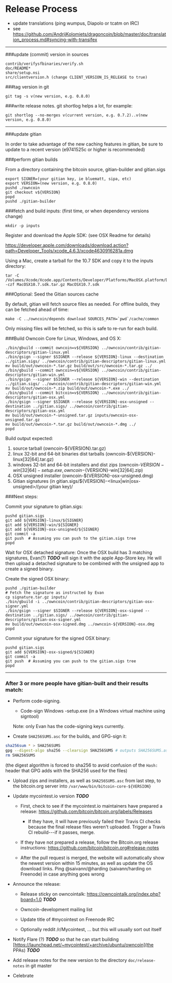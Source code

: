 Release Process
====================

* update translations (ping wumpus, Diapolo or tcatm on IRC)
* see https://github.com/AndrijKolomiets/dragoncoin/blob/master/doc/translation_process.md#syncing-with-transifex

* * *

###update (commit) version in sources

	contrib/verifysfbinaries/verify.sh
	doc/README*
	share/setup.nsi
	src/clientversion.h (change CLIENT_VERSION_IS_RELEASE to true)

###tag version in git

	git tag -s v(new version, e.g. 0.8.0)

###write release notes. git shortlog helps a lot, for example:

	git shortlog --no-merges v(current version, e.g. 0.7.2)..v(new version, e.g. 0.8.0)

* * *

###update gitian

 In order to take advantage of the new caching features in gitian, be sure to update to a recent version (e9741525c or higher is recommended)

###perform gitian builds

 From a directory containing the bitcoin source, gitian-builder and gitian.sigs

	export SIGNER=(your gitian key, ie bluematt, sipa, etc)
	export VERSION=(new version, e.g. 0.8.0)
	pushd ./owncoin
	git checkout v${VERSION}
	popd
	pushd ./gitian-builder

###fetch and build inputs: (first time, or when dependency versions change)
 
	mkdir -p inputs

 Register and download the Apple SDK: (see OSX Readme for details)
 
 https://developer.apple.com/downloads/download.action?path=Developer_Tools/xcode_4.6.3/xcode4630916281a.dmg
 
 Using a Mac, create a tarball for the 10.7 SDK and copy it to the inputs directory:
 
	tar -C /Volumes/Xcode/Xcode.app/Contents/Developer/Platforms/MacOSX.platform/Developer/SDKs/ -czf MacOSX10.7.sdk.tar.gz MacOSX10.7.sdk

###Optional: Seed the Gitian sources cache

  By default, gitian will fetch source files as needed. For offline builds, they can be fetched ahead of time:

	make -C ../owncoin/depends download SOURCES_PATH=`pwd`/cache/common

  Only missing files will be fetched, so this is safe to re-run for each build.

###Build Owncoin Core for Linux, Windows, and OS X:

	./bin/gbuild --commit owncoin=v${VERSION} ../owncoin/contrib/gitian-descriptors/gitian-linux.yml
	./bin/gsign --signer $SIGNER --release ${VERSION}-linux --destination ../gitian.sigs/ ../owncoin/contrib/gitian-descriptors/gitian-linux.yml
	mv build/out/owncoin-*.tar.gz build/out/src/owncoin-*.tar.gz ../
	./bin/gbuild --commit owncoin=v${VERSION} ../owncoin/contrib/gitian-descriptors/gitian-win.yml
	./bin/gsign --signer $SIGNER --release ${VERSION}-win --destination ../gitian.sigs/ ../owncoin/contrib/gitian-descriptors/gitian-win.yml
	mv build/out/owncoin-*.zip build/out/owncoin-*.exe ../
	./bin/gbuild --commit bitcoin=v${VERSION} ../owncoin/contrib/gitian-descriptors/gitian-osx.yml
	./bin/gsign --signer $SIGNER --release ${VERSION}-osx-unsigned --destination ../gitian.sigs/ ../owncoin/contrib/gitian-descriptors/gitian-osx.yml
	mv build/out/owncoin-*-unsigned.tar.gz inputs/owncoin-osx-unsigned.tar.gz
	mv build/out/owncoin-*.tar.gz build/out/owncoin-*.dmg ../
	popd
  Build output expected:

  1. source tarball (owncoin-${VERSION}.tar.gz)
  2. linux 32-bit and 64-bit binaries dist tarballs (owncoin-${VERSION}-linux[32|64].tar.gz)
  3. windows 32-bit and 64-bit installers and dist zips (owncoin-${VERSION}-win[32|64]-setup.exe, owncoin-${VERSION}-win[32|64].zip)
  4. OSX unsigned installer (owncoin-${VERSION}-osx-unsigned.dmg)
  5. Gitian signatures (in gitian.sigs/${VERSION}-<linux|win|osx-unsigned>/(your gitian key)/

###Next steps:

Commit your signature to gitian.sigs:

	pushd gitian.sigs
	git add ${VERSION}-linux/${SIGNER}
	git add ${VERSION}-win/${SIGNER}
	git add ${VERSION}-osx-unsigned/${SIGNER}
	git commit -a
	git push  # Assuming you can push to the gitian.sigs tree
	popd

  Wait for OSX detached signature:
	Once the OSX build has 3 matching signatures, Evan(?) ***TODO*** will sign it with the apple App-Store key.
	He will then upload a detached signature to be combined with the unsigned app to create a signed binary.

  Create the signed OSX binary:

	pushd ./gitian-builder
	# Fetch the signature as instructed by Evan
	cp signature.tar.gz inputs/
	./bin/gbuild -i ../owncoin/contrib/gitian-descriptors/gitian-osx-signer.yml
	./bin/gsign --signer $SIGNER --release ${VERSION}-osx-signed --destination ../gitian.sigs/ ../owncoin/contrib/gitian-descriptors/gitian-osx-signer.yml
	mv build/out/owncoin-osx-signed.dmg ../owncoin-${VERSION}-osx.dmg
	popd

Commit your signature for the signed OSX binary:

	pushd gitian.sigs
	git add ${VERSION}-osx-signed/${SIGNER}
	git commit -a
	git push  # Assuming you can push to the gitian.sigs tree
	popd

-------------------------------------------------------------------------

### After 3 or more people have gitian-built and their results match:

- Perform code-signing.

    - Code-sign Windows -setup.exe (in a Windows virtual machine using signtool)

  Note: only Evan has the code-signing keys currently.

- Create `SHA256SUMS.asc` for the builds, and GPG-sign it:
```bash
sha256sum * > SHA256SUMS
gpg --digest-algo sha256 --clearsign SHA256SUMS # outputs SHA256SUMS.asc
rm SHA256SUMS
```
(the digest algorithm is forced to sha256 to avoid confusion of the `Hash:` header that GPG adds with the SHA256 used for the files)

- Upload zips and installers, as well as `SHA256SUMS.asc` from last step, to the bitcoin.org server
  into `/var/www/bin/bitcoin-core-${VERSION}`

- Update mycointest.io version ***TODO***

  - First, check to see if the mycointest.io maintainers have prepared a
    release: https://github.com/bitcoin/bitcoin.org/labels/Releases

      - If they have, it will have previously failed their Travis CI
        checks because the final release files weren't uploaded.
        Trigger a Travis CI rebuild---if it passes, merge.

  - If they have not prepared a release, follow the Bitcoin.org release
    instructions: https://github.com/bitcoin/bitcoin.org#release-notes

  - After the pull request is merged, the website will automatically show the newest version within 15 minutes, as well
    as update the OS download links. Ping @saivann/@harding (saivann/harding on Freenode) in case anything goes wrong

- Announce the release:

  - Release sticky on owncointalk: https://owncointalk.org/index.php?board=1.0 ***TODO***

  - Owncoin-development mailing list

  - Update title of #mycointest on Freenode IRC

  - Optionally reddit /r/Mycointest, ... but this will usually sort out itself

- Notify Flare (?) ***TODO*** so that he can start building [https://launchpad.net/~mycointest/+archive/ubuntu/owncoin](the PPAs) ***TODO***

- Add release notes for the new version to the directory `doc/release-notes` in git master

- Celebrate
